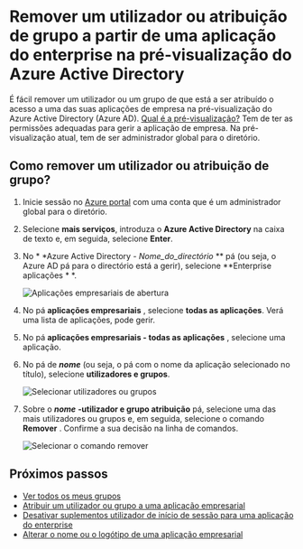 <properties
    pageTitle="Remover uma atribuição de utilizador ou grupo a partir de uma aplicação do enterprise na pré-visualização do Azure Active Directory | Microsoft Azure"
    description="Como remover a atribuição de acesso de um utilizador ou grupo a partir de uma aplicação do enterprise no Azure Active Directory"
    services="active-directory"
    documentationCenter=""
    authors="curtand"
    manager="femila"
    editor=""/>

<tags
    ms.service="active-directory"
    ms.workload="identity"
    ms.tgt_pltfrm="na"
    ms.devlang="na"
    ms.topic="article"
    ms.date="09/30/2016"
    ms.author="curtand"/>


# <a name="remove-a-user-or-group-assignment-from-an-enterprise-app-in-azure-active-directory-preview"></a>Remover um utilizador ou atribuição de grupo a partir de uma aplicação do enterprise na pré-visualização do Azure Active Directory

É fácil remover um utilizador ou um grupo de que está a ser atribuído o acesso a uma das suas aplicações de empresa na pré-visualização do Azure Active Directory (Azure AD). [Qual é a pré-visualização?](active-directory-preview-explainer.md) Tem de ter as permissões adequadas para gerir a aplicação de empresa. Na pré-visualização atual, tem de ser administrador global para o diretório.

## <a name="how-do-i-remove-a-user-or-group-assignment"></a>Como remover um utilizador ou atribuição de grupo?

1. Inicie sessão no [Azure portal](https://portal.azure.com) com uma conta que é um administrador global para o diretório.

2. Selecione **mais serviços**, introduza o **Azure Active Directory** na caixa de texto e, em seguida, selecione **Enter**.

3. No * *Azure Active Directory - *Nome_do_directório* ** pá (ou seja, o Azure AD pá para o directório está a gerir), selecione **Enterprise aplicações * *.

    ![Aplicações empresariais de abertura](./media/active-directory-coreapps-remove-assignment-user-azure-portal/open-enterprise-apps.png)

4. No pá **aplicações empresariais** , selecione **todas as aplicações**. Verá uma lista de aplicações, pode gerir.

5. No pá **aplicações empresariais - todas as aplicações** , selecione uma aplicação.

6. No pá de ***nome*** (ou seja, o pá com o nome da aplicação selecionado no título), selecione **utilizadores e grupos**.

    ![Selecionar utilizadores ou grupos](./media/active-directory-coreapps-remove-assignment-user-azure-portal/remove-app-users.png)

7. Sobre o ***nome*** **-utilizador e grupo atribuição** pá, selecione uma das mais utilizadores ou grupos e, em seguida, selecione o comando **Remover** . Confirme a sua decisão na linha de comandos.

    ![Selecionar o comando remover](./media/active-directory-coreapps-remove-assignment-user-azure-portal/remove-users.png)

## <a name="next-steps"></a>Próximos passos

- [Ver todos os meus grupos](active-directory-groups-view-azure-portal.md)
- [Atribuir um utilizador ou grupo a uma aplicação empresarial](active-directory-coreapps-assign-user-azure-portal.md)
- [Desativar suplementos utilizador de início de sessão para uma aplicação do enterprise](active-directory-coreapps-disable-app-azure-portal.md)
- [Alterar o nome ou o logótipo de uma aplicação empresarial](active-directory-coreapps-change-app-logo-user-azure-portal.md)
